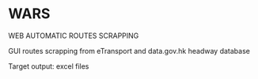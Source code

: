 # WARS
WEB AUTOMATIC ROUTES SCRAPPING

GUI routes scrapping from eTransport and data.gov.hk headway database

Target output: excel files
